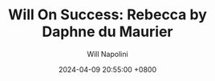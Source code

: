 ---
title: "Will On Success: Rebecca by Daphne du Maurier"
author: Will Napolini
date: 2024-04-09 20:55:00 +0800
categories: [Mindset, Book-summaries]
tags:
  [
    rebecca,
    daphne-du-maurier,
    gothic-literature,
    psychological-thriller,
    classic-books,
    du-maurier,
    manderley,
    maxim-de-winter,
    suspense,
    english-literature,
    mystery-novels,
    manderley-house,
    love-triangle,
    gothic-romance,
    max-de-winter,
    second-marriage,
    manderley-estate,
    rebecca-steele,
    dark-romance,
    haunted-house,
    mental-health,
    creepy-novels
  ]
image: https://pbs.twimg.com/media/GO15A1dXcAAHSyK?format=jpg&name=large
alt: "Will On Success: Rebecca by Daphne du Maurier"
fallback:
  - 
  # Replace with the URL of your backup image
  -
  # Replace with the URL of your backup image
---